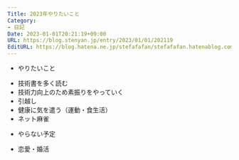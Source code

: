```yaml
---
Title: 2023年やりたいこと
Category:
- 日記
Date: 2023-01-01T20:21:19+09:00
URL: https://blog.stenyan.jp/entry/2023/01/01/202119
EditURL: https://blog.hatena.ne.jp/stefafafan/stefafafan.hatenablog.com/atom/entry/4207112889950209527
---
```


* やりたいこと
- 技術書を多く読む
- 技術力向上のため素振りをやっていく
- 引越し
- 健康に気を遣う（運動・食生活）
- ネット麻雀

* やらない予定
- 恋愛・婚活
